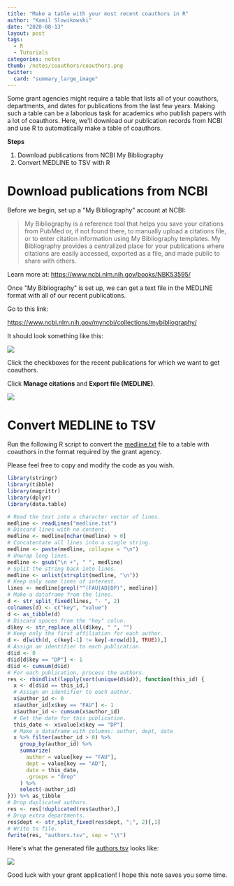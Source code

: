 ```yaml
---
title: "Make a table with your most recent coauthors in R"
author: "Kamil Slowikowski"
date: "2020-08-13"
layout: post
tags: 
  - R
  - Tutorials
categories: notes
thumb: /notes/coauthors/coauthors.png
twitter:
  card: "summary_large_image"
---
```






Some grant agencies might require a table that lists all of your coauthors,
departments, and dates for publications from the last few years. Making such a
table can be a laborious task for academics who publish papers with a lot of
coauthors. Here, we'll download our publication records from NCBI and use R to
automatically make a table of coauthors.

<!--more-->

**Steps**

1. Download publications from NCBI My Bibliography
2. Convert MEDLINE to TSV with R

# Download publications from NCBI

Before we begin, set up a "My Bibliography" account at NCBI:

> My Bibliography is a reference tool that helps you save your citations from
> PubMed or, if not found there, to manually upload a citations file, or to
> enter citation information using My Bibliography templates. My Bibliography
> provides a centralized place for your publications where citations are easily
> accessed, exported as a file, and made public to share with others.

Learn more at: <https://www.ncbi.nlm.nih.gov/books/NBK53595/>

Once "My Bibliography" is set up, we can get a text file in the MEDLINE format
with all of our recent publications.

Go to this link:

<https://www.ncbi.nlm.nih.gov/myncbi/collections/mybibliography/>

It should look something like this:

<img style="max-width: 50%;" src="ncbi-my-bibliography-1.png"></img>

Click the checkboxes for the recent publications for which we want to get
coauthors.

Click **Manage citations** and **Export file (MEDLINE)**.

<img style="max-width: 50%;" src="ncbi-my-bibliography-2.png"></img>


# Convert MEDLINE to TSV

Run the following R script to convert the [medline.txt] file to a table with
coauthors in the format required by the grant agency.

Please feel free to copy and modify the code as you wish.

[medline.txt]: /notes/coauthors/medline.txt


```r
library(stringr)
library(tibble)
library(magrittr)
library(dplyr)
library(data.table)

# Read the text into a character vector of lines.
medline <- readLines("medline.txt")
# Discard lines with no content.
medline <- medline[nchar(medline) > 0]
# Concatentate all lines into a single string.
medline <- paste(medline, collapse = "\n")
# Unwrap long lines.
medline <- gsub("\n +", " ", medline)
# Split the string back into lines.
medline <- unlist(strsplit(medline, "\n"))
# Keep only some lines of interest.
lines <- medline[grepl("^(FAU|AD|DP)", medline)]
# Make a dataframe from the lines.
d <- str_split_fixed(lines, "- ", 2)
colnames(d) <- c("key", "value")
d <- as_tibble(d)
# Discard spaces from the "key" colun.
d$key <- str_replace_all(d$key, " ", "")
# Keep only the first affiliation for each author.
d <- d[with(d, c(key[-1] != key[-nrow(d)], TRUE)),]
# Assign an identifier to each publication.
d$id <- 0
d$id[d$key == "DP"] <- 1
d$id <- cumsum(d$id)
# For each publication, process the authors.
res <- rbindlist(lapply(sort(unique(d$id)), function(this_id) {
  x <- d[d$id == this_id,]
  # Assign an identifier to each author.
  x$author_id <- 0
  x$author_id[x$key == "FAU"] <- 1
  x$author_id <- cumsum(x$author_id)
  # Get the date for this publication.
  this_date <- x$value[x$key == "DP"]
  # Make a dataframe with columns: author, dept, date
  x %>% filter(author_id > 0) %>%
    group_by(author_id) %>%
    summarize(
      author = value[key == "FAU"],
      dept = value[key == "AD"],
      date = this_date,
      .groups = "drop"
    ) %>%
    select(-author_id)
})) %>% as_tibble
# Drop duplicated authors.
res <- res[!duplicated(res$author),]
# Drop extra departments.
res$dept <- str_split_fixed(res$dept, ";", 2)[,1]
# Write to file.
fwrite(res, "authors.tsv", sep = "\t")
```

Here's what the generated file [authors.tsv] looks like:

[authors.tsv]: /notes/coauthors/authors.tsv

<img src="authors-tsv.png"></img>

Good luck with your grant application! I hope this note saves you some time.


